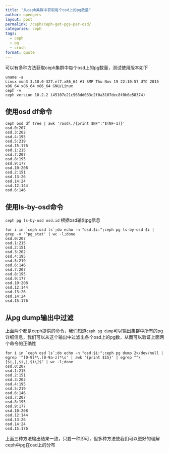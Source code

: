 ```yaml
---
title: "从ceph集群中获取每个osd上的pg数量"
author: opengers
layout: post
permalink: /ceph/ceph-get-pgs-per-osd/
categories: ceph
tags:
  - ceph
  - pg
  - crush
format: quote
---
```


可以有多种方法获取ceph集群中每个osd上的pg数量，测试使用版本如下

``` shell
uname -a
Linux mon3 3.10.0-327.el7.x86_64 #1 SMP Thu Nov 19 22:10:57 UTC 2015 x86_64 x86_64 x86_64 GNU/Linux
ceph -v
ceph version 10.2.2 (45107e21c568dd033c2f0a3107dec8f0b0e58374)
```

## 使用osd df命令   

``` shell
ceph osd df tree | awk '/osd\./{print $NF":"$(NF-1)}'
osd.0:207
osd.3:202
osd.4:195
osd.5:219
osd.15:176
osd.1:215
osd.7:207
osd.8:195
osd.9:177
osd.10:208
osd.2:151
osd.13:26
osd.14:24
osd.12:144
osd.6:146
```

## 使用ls-by-osd命令   
 
`ceph pg ls-by-osd osd.id` 根据osd输出pg信息  

``` shell
for i in `ceph osd ls`;do echo -n "osd.$i:";ceph pg ls-by-osd $i | grep -v '^pg_stat' | wc -l;done
osd.0:207
osd.1:215
osd.2:151
osd.3:202
osd.4:195
osd.5:219
osd.6:146
osd.7:207
osd.8:195
osd.9:177
osd.10:208
osd.12:144
osd.13:26
osd.14:24
osd.15:176
```

## 从pg dump输出中过滤    

上面两个都是ceph提供的命令，我们知道`ceph pg dump`可以输出集群中所有的pg详细信息，我们可以从这个输出中过滤出各个osd上的pg数，从而可以验证上面两个命令的正确性  

``` shell
for i in `ceph osd ls`;do echo -n "osd.$i:";ceph pg dump 2>/dev/null | egrep '^[0-9]*\.[0-9a-z]*\s' | awk '{print $15}' | egrep "^\[$i,|,$i,|,$i\]$" | wc -l;done
osd.0:207
osd.1:215
osd.2:151
osd.3:202
osd.4:195
osd.5:219
osd.6:146
osd.7:207
osd.8:195
osd.9:177
osd.10:208
osd.12:144
osd.13:26
osd.14:24
osd.15:176
```

上面三种方法输出结果一致，只要一种即可，但多种方法使我们可以更好的理解ceph中pg在osd上的分布    